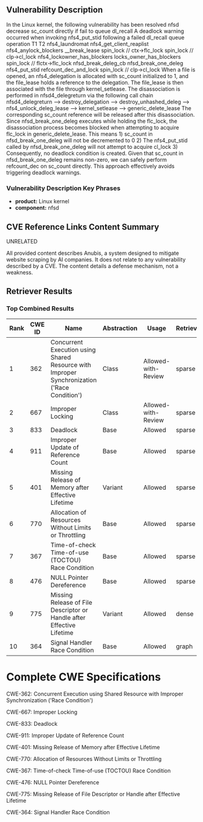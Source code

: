 ## Vulnerability Description
In the Linux kernel, the following vulnerability has been resolved nfsd decrease sc_count directly if fail to queue dl_recall A deadlock warning occurred when invoking nfs4_put_stid following a failed dl_recall queue operation T1 T2 nfs4_laundromat nfs4_get_client_reaplist nfs4_anylock_blockers __break_lease spin_lock // ctx->flc_lock spin_lock // clp->cl_lock nfs4_lockowner_has_blockers locks_owner_has_blockers spin_lock // flctx->flc_lock nfsd_break_deleg_cb nfsd_break_one_deleg nfs4_put_stid refcount_dec_and_lock spin_lock // clp->cl_lock When a file is opened, an nfs4_delegation is allocated with sc_count initialized to 1, and the file_lease holds a reference to the delegation. The file_lease is then associated with the file through kernel_setlease. The disassociation is performed in nfsd4_delegreturn via the following call chain nfsd4_delegreturn --> destroy_delegation --> destroy_unhashed_deleg --> nfs4_unlock_deleg_lease --> kernel_setlease --> generic_delete_lease The corresponding sc_count reference will be released after this disassociation. Since nfsd_break_one_deleg executes while holding the flc_lock, the disassociation process becomes blocked when attempting to acquire flc_lock in generic_delete_lease. This means 1) sc_count in nfsd_break_one_deleg will not be decremented to 0 2) The nfs4_put_stid called by nfsd_break_one_deleg will not attempt to acquire cl_lock 3) Consequently, no deadlock condition is created. Given that sc_count in nfsd_break_one_deleg remains non-zero, we can safely perform refcount_dec on sc_count directly. This approach effectively avoids triggering deadlock warnings.

### Vulnerability Description Key Phrases
- **product:** Linux kernel
- **component:** nfsd

## CVE Reference Links Content Summary
UNRELATED

All provided content describes Anubis, a system designed to mitigate website scraping by AI companies. It does not relate to any vulnerability described by a CVE. The content details a defense mechanism, not a weakness.

## Retriever Results

### Top Combined Results

| Rank | CWE ID | Name | Abstraction | Usage  | Retrievers | Individual Scores |
|------|--------|------|-------------|-------|------------|-------------------|
| 1 | 362 | Concurrent Execution using Shared Resource with Improper Synchronization ('Race Condition') | Class | Allowed-with-Review | sparse | 0.244 |
| 2 | 667 | Improper Locking | Class | Allowed-with-Review | sparse | 0.242 |
| 3 | 833 | Deadlock | Base | Allowed | sparse | 0.231 |
| 4 | 911 | Improper Update of Reference Count | Base | Allowed | sparse | 0.230 |
| 5 | 401 | Missing Release of Memory after Effective Lifetime | Variant | Allowed | sparse | 0.229 |
| 6 | 770 | Allocation of Resources Without Limits or Throttling | Base | Allowed | sparse | 0.226 |
| 7 | 367 | Time-of-check Time-of-use (TOCTOU) Race Condition | Base | Allowed | sparse | 0.225 |
| 8 | 476 | NULL Pointer Dereference | Base | Allowed | sparse | 0.225 |
| 9 | 775 | Missing Release of File Descriptor or Handle after Effective Lifetime | Variant | Allowed | dense | 0.441 |
| 10 | 364 | Signal Handler Race Condition | Base | Allowed | graph | 0.002 |



# Complete CWE Specifications

CWE-362: Concurrent Execution using Shared Resource with Improper Synchronization ('Race Condition')

CWE-667: Improper Locking

CWE-833: Deadlock

CWE-911: Improper Update of Reference Count

CWE-401: Missing Release of Memory after Effective Lifetime

CWE-770: Allocation of Resources Without Limits or Throttling

CWE-367: Time-of-check Time-of-use (TOCTOU) Race Condition

CWE-476: NULL Pointer Dereference

CWE-775: Missing Release of File Descriptor or Handle after Effective Lifetime

CWE-364: Signal Handler Race Condition